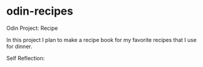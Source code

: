 # odin-recipes
Odin Project: Recipe

In this project I plan to make a recipe book for my favorite recipes that I use for dinner. 

Self Reflection: 
